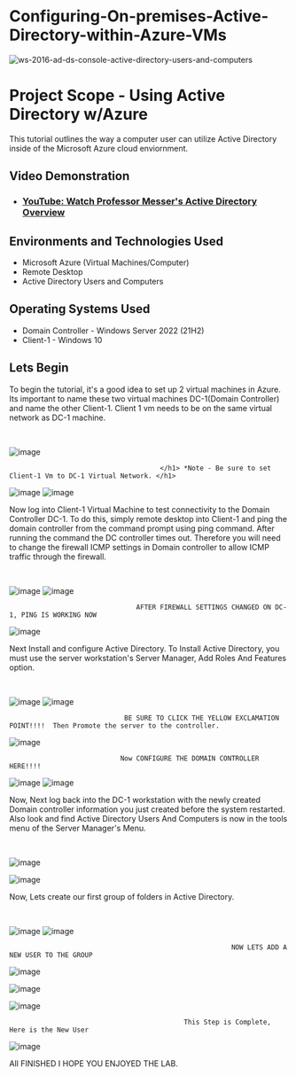 # Configuring-On-premises-Active-Directory-within-Azure-VMs

![ws-2016-ad-ds-console-active-directory-users-and-computers](https://github.com/techwithterrence/Configuring-On-premises-Active-Directory-within-Azure-VMs/assets/174138674/24855568-ee52-49fc-a82b-569f5f93d26e)

<h1>Project Scope - Using Active Directory w/Azure</h1>
This tutorial outlines the way a computer user can utilize Active Directory inside of the 
Microsoft Azure cloud enviornment.<br />


<h2>Video Demonstration</h2>

- ### [YouTube: Watch Professor Messer's Active Directory Overview ](https://youtu.be/VLWt0-8BOV4?si=cbRf0qVTuvaHEolI)

<h2>Environments and Technologies Used</h2>

- Microsoft Azure (Virtual Machines/Computer)
- Remote Desktop
- Active Directory Users and Computers

<h2>Operating Systems Used </h2>

- Domain Controller - Windows Server 2022  </b> (21H2)
- Client-1 - Windows 10 

<h2>Lets Begin </h2>

<p>
    To begin the tutorial, it's a good idea to set up 2 virtual machines in Azure.  Its important to name these two virtual machines DC-1(Domain Controller) and name the other Client-1.  Client 1 vm needs to be on the same virtual network as DC-1 machine.
</p>
<br />

![image](https://github.com/techwithterrence/Configuring-On-premises-Active-Directory-within-Azure-VMs/assets/174138674/71ec7bc6-2053-496f-a976-887fab93236d)


                                          </h1> *Note - Be sure to set Client-1 Vm to DC-1 Virtual Network. </h1> 

                                                
![image](https://github.com/techwithterrence/Configuring-On-premises-Active-Directory-within-Azure-VMs/assets/174138674/4ce8d167-f80e-490f-a2cd-ce785b1b6ee8)
![image](https://github.com/techwithterrence/Configuring-On-premises-Active-Directory-within-Azure-VMs/assets/174138674/cda88a10-1c3c-46d3-9e90-2cc29ffe17d8)


<p>
    Now log into Client-1 Virtual Machine to test connectivity to the Domain Controller DC-1.  To do this, simply remote desktop into Client-1 and ping the domain 
  controller from the command prompt using ping command.  After running the command the DC controller times out.  Therefore you will need to change the firewall ICMP settings in Domain controller to allow ICMP traffic through the firewall.
</p>
<br />


![image](https://github.com/techwithterrence/Configuring-On-premises-Active-Directory-within-Azure-VMs/assets/174138674/17624636-a5c4-4664-b3d8-2640be9f93b9)
![image](https://github.com/techwithterrence/Configuring-On-premises-Active-Directory-within-Azure-VMs/assets/174138674/b0634dc9-9ed6-4834-9b9d-f24b5518f745)


                                    AFTER FIREWALL SETTINGS CHANGED ON DC-1, PING IS WORKING NOW



![image](https://github.com/techwithterrence/Configuring-On-premises-Active-Directory-within-Azure-VMs/assets/174138674/b3c34825-c014-43e3-9017-62c02e336d5d)

</p>
                               

</p>
<p>
     Next Install and configure Active Directory.  To Install Active Directory, you must use the server workstation's Server Manager, Add Roles And Features option.
</p>
<br />

![image](https://github.com/techwithterrence/Configuring-On-premises-Active-Directory-within-Azure-VMs/assets/174138674/f51ec641-d362-4e39-92c6-a1db70790e25)
![image](https://github.com/techwithterrence/Configuring-On-premises-Active-Directory-within-Azure-VMs/assets/174138674/67536173-9bdd-494f-ab44-88e6d8ed381c)

                                 BE SURE TO CLICK THE YELLOW EXCLAMATION POINT!!!!  Then Promote the server to the controller.
![image](https://github.com/techwithterrence/Configuring-On-premises-Active-Directory-within-Azure-VMs/assets/174138674/31b2f812-b5a6-4f04-9712-ad13f5abe574)

                                Now CONFIGURE THE DOMAIN CONTROLLER HERE!!!!

![image](https://github.com/techwithterrence/Configuring-On-premises-Active-Directory-within-Azure-VMs/assets/174138674/add61772-90c5-4e37-b3c4-febbef1c60ad)
![image](https://github.com/techwithterrence/Configuring-On-premises-Active-Directory-within-Azure-VMs/assets/174138674/7f595948-ca3e-4dea-95a2-7dbff84c6f30)



</p>
<p>
        Now, Next log back into the DC-1 workstation with the newly created Domain controller information you just created before the system restarted.
    Also look and find Active Directory Users And Computers is now in the tools menu of the Server Manager's Menu.  
</p>
<br />


![image](https://github.com/techwithterrence/Configuring-On-premises-Active-Directory-within-Azure-VMs/assets/174138674/51e04238-14e4-4de4-a65b-b09680795858)

                                                        
![image](https://github.com/techwithterrence/Configuring-On-premises-Active-Directory-within-Azure-VMs/assets/174138674/151f95af-7b72-4e84-91fd-08de256d2924)


</p>
<p>
    Now, Lets create our first group of folders in Active Directory.
</p>
<br />


![image](https://github.com/techwithterrence/Configuring-On-premises-Active-Directory-within-Azure-VMs/assets/174138674/92a616d1-8227-4b12-9663-2e905e602871)
![image](https://github.com/techwithterrence/Configuring-On-premises-Active-Directory-within-Azure-VMs/assets/174138674/4c6051b1-441d-43ae-b201-b77111e3fed5)


                                                            NOW LETS ADD A NEW USER TO THE GROUP

                                                            

![image](https://github.com/techwithterrence/Configuring-On-premises-Active-Directory-within-Azure-VMs/assets/174138674/e79db857-5c6d-465b-abcc-d5e54752effa)

![image](https://github.com/techwithterrence/Configuring-On-premises-Active-Directory-within-Azure-VMs/assets/174138674/0411b6ea-ede8-4def-9d7e-e5da8dfc1fac)

![image](https://github.com/techwithterrence/Configuring-On-premises-Active-Directory-within-Azure-VMs/assets/174138674/086b8560-f4ef-4b73-a193-9fd86a8a4c44)



                                                This Step is Complete, Here is the New User


![image](https://github.com/techwithterrence/Configuring-On-premises-Active-Directory-within-Azure-VMs/assets/174138674/354add33-ad04-4d39-863f-fa8701165c01)






</p>
<p>
        All FINISHED I HOPE YOU ENJOYED THE LAB.  
</p>
<br />
